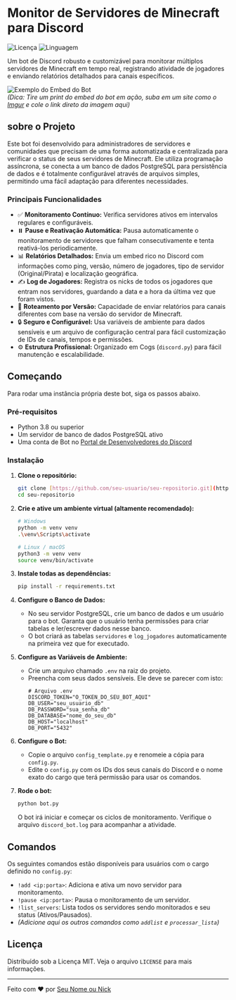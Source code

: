 # Monitor de Servidores de Minecraft para Discord

![Licença](https://img.shields.io/github/license/seu-usuario/seu-repositorio?style=for-the-badge)
![Linguagem](https://img.shields.io/github/languages/top/seu-usuario/seu-repositorio?style=for-the-badge)

Um bot de Discord robusto e customizável para monitorar múltiplos servidores de Minecraft em tempo real, registrando atividade de jogadores e enviando relatórios detalhados para canais específicos.

![Exemplo do Embed do Bot](https://i.imgur.com/link_para_sua_imagem.png)  
*(Dica: Tire um print do embed do bot em ação, suba em um site como o [Imgur](https://imgur.com/upload) e cole o link direto da imagem aqui)*

##  sobre o Projeto

Este bot foi desenvolvido para administradores de servidores e comunidades que precisam de uma forma automatizada e centralizada para verificar o status de seus servidores de Minecraft. Ele utiliza programação assíncrona, se conecta a um banco de dados PostgreSQL para persistência de dados e é totalmente configurável através de arquivos simples, permitindo uma fácil adaptação para diferentes necessidades.

### Principais Funcionalidades

* ✅ **Monitoramento Contínuo:** Verifica servidores ativos em intervalos regulares e configuráveis.
* ⏸️ **Pause e Reativação Automática:** Pausa automaticamente o monitoramento de servidores que falham consecutivamente e tenta reativá-los periodicamente.
* 📊 **Relatórios Detalhados:** Envia um embed rico no Discord com informações como ping, versão, número de jogadores, tipo de servidor (Original/Pirata) e localização geográfica.
* ✍️ **Log de Jogadores:** Registra os nicks de todos os jogadores que entram nos servidores, guardando a data e a hora da última vez que foram vistos.
* 🔀 **Roteamento por Versão:** Capacidade de enviar relatórios para canais diferentes com base na versão do servidor de Minecraft.
* 🔒 **Seguro e Configurável:** Usa variáveis de ambiente para dados sensíveis e um arquivo de configuração central para fácil customização de IDs de canais, tempos e permissões.
* ⚙️ **Estrutura Profissional:** Organizado em Cogs (`discord.py`) para fácil manutenção e escalabilidade.

## Começando

Para rodar uma instância própria deste bot, siga os passos abaixo.

### Pré-requisitos

* Python 3.8 ou superior
* Um servidor de banco de dados PostgreSQL ativo
* Uma conta de Bot no [Portal de Desenvolvedores do Discord](https://discord.com/developers/applications)

### Instalação

1.  **Clone o repositório:**
    ```bash
    git clone [https://github.com/seu-usuario/seu-repositorio.git](https://github.com/seu-usuario/seu-repositorio.git)
    cd seu-repositorio
    ```

2.  **Crie e ative um ambiente virtual (altamente recomendado):**
    ```bash
    # Windows
    python -m venv venv
    .\venv\Scripts\activate

    # Linux / macOS
    python3 -m venv venv
    source venv/bin/activate
    ```

3.  **Instale todas as dependências:**
    ```bash
    pip install -r requirements.txt
    ```

4.  **Configure o Banco de Dados:**
    * No seu servidor PostgreSQL, crie um banco de dados e um usuário para o bot. Garanta que o usuário tenha permissões para criar tabelas e ler/escrever dados nesse banco.
    * O bot criará as tabelas `servidores` e `log_jogadores` automaticamente na primeira vez que for executado.

5.  **Configure as Variáveis de Ambiente:**
    * Crie um arquivo chamado `.env` na raiz do projeto.
    * Preencha com seus dados sensíveis. Ele deve se parecer com isto:
      ```env
      # Arquivo .env
      DISCORD_TOKEN="O_TOKEN_DO_SEU_BOT_AQUI"
      DB_USER="seu_usuario_db"
      DB_PASSWORD="sua_senha_db"
      DB_DATABASE="nome_do_seu_db"
      DB_HOST="localhost"
      DB_PORT="5432"
      ```

6.  **Configure o Bot:**
    * Copie o arquivo `config_template.py` e renomeie a cópia para `config.py`.
    * Edite o `config.py` com os IDs dos seus canais do Discord e o nome exato do cargo que terá permissão para usar os comandos.

7.  **Rode o bot:**
    ```bash
    python bot.py
    ```
    O bot irá iniciar e começar os ciclos de monitoramento. Verifique o arquivo `discord_bot.log` para acompanhar a atividade.

## Comandos

Os seguintes comandos estão disponíveis para usuários com o cargo definido no `config.py`:

* `!add <ip:porta>`: Adiciona e ativa um novo servidor para monitoramento.
* `!pause <ip:porta>`: Pausa o monitoramento de um servidor.
* `!list_servers`: Lista todos os servidores sendo monitorados e seu status (Ativos/Pausados).
* *(Adicione aqui os outros comandos como `addlist` e `processar_lista`)*

## Licença

Distribuído sob a Licença MIT. Veja o arquivo `LICENSE` para mais informações.

---
Feito com ❤️ por [Seu Nome ou Nick](https://github.com/seu-usuario)